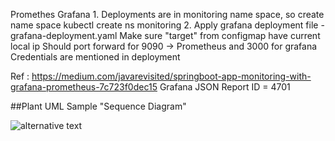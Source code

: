 Promethes Grafana
	1. Deployments are in monitoring name space, so create name space
		kubectl create ns monitoring
	2. Apply grafana deployment file - grafana-deployment.yaml
		Make sure "target" from configmap have current local ip
		Should port forward for 9090 -> Prometheus and 3000 for grafana
		Credentials are mentioned in deployment 


Ref : https://medium.com/javarevisited/springboot-app-monitoring-with-grafana-prometheus-7c723f0dec15
Grafana JSON Report ID = 4701

##Plant UML Sample "Sequence Diagram"

![alternative text](http://www.plantuml.com/plantuml/proxy?cache=no&src=https://raw.githubusercontent.com/zodgevaibhav/springboot-customer-service/master/customer-service/src/main/resources/sequence_diagram.uml)

